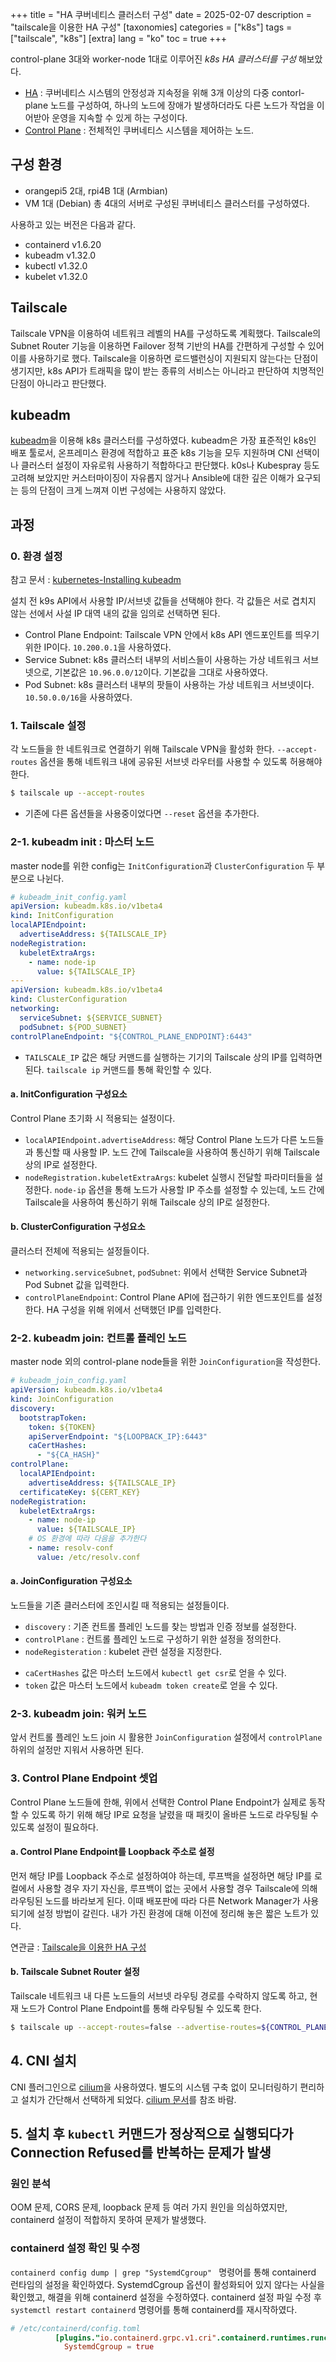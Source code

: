 +++
title = "HA 쿠버네티스 클러스터 구성"
date = 2025-02-07
description = "tailscale을 이용한 HA 구성"
[taxonomies]
categories = ["k8s"]
tags = ["tailscale", "k8s"]
[extra]
lang = "ko"
toc = true
+++

control-plane 3대와 worker-node 1대로 이루어진 *k8s HA 클러스터를 구성* 해보았다.

+ [HA](https://kubernetes.io/ko/docs/setup/production-environment/tools/kubeadm/ha-considerations) : 쿠버네티스 시스템의 안정성과 지속정을 위해 3개 이상의 다중 contorl-plane 노드를 구성하여, 하나의 노드에 장애가 발생하더라도 다른 노드가 작업을 이어받아 운영을 지속할 수 있게 하는 구성이다.
+ [Control Plane](https://kubernetes.io/docs/concepts/overview/components/#control-plane-components) : 전체적인 쿠버네티스 시스템을 제어하는 노드.

## 구성 환경

- orangepi5 2대, rpi4B 1대 (Armbian)
- VM 1대 (Debian)
총 4대의 서버로 구성된 쿠버네티스 클러스터를 구성하였다.

사용하고 있는 버전은 다음과 같다.
- containerd v1.6.20
- kubeadm v1.32.0
- kubectl v1.32.0
- kubelet v1.32.0

## Tailscale
Tailscale VPN을 이용하여 네트워크 레벨의 HA를 구성하도록 계획했다.
Tailscale의 Subnet Router 기능을 이용하면 Failover 정책 기반의 HA를 간편하게 구성할 수 있어 이를 사용하기로 했다.
Tailscale을 이용하면 로드밸런싱이 지원되지 않는다는 단점이 생기지만, k8s API가 트래픽을 많이 받는 종류의 서비스는 아니라고 판단하여 치명적인 단점이 아니라고 판단했다.

## kubeadm
[kubeadm](https://kubernetes.io/docs/reference/setup-tools/kubeadm)을 이용해 k8s 클러스터를 구성하였다.
kubeadm은 가장 표준적인 k8s인 배포 툴로서, 온프레미스 환경에 적합하고 표준 k8s 기능을 모두 지원하며 CNI 선택이나 클러스터 설정이 자유로워 사용하기 적합하다고 판단했다.
k0s나 Kubespray 등도 고려해 보았지만 커스터마이징이 자유롭지 않거나 Ansible에 대한 깊은 이해가 요구되는 등의 단점이 크게 느껴져 이번 구성에는 사용하지 않았다.

## 과정

### 0. 환경 설정
참고 문서 : [kubernetes-Installing kubeadm](https://kubernetes.io/docs/setup/production-environment/tools/kubeadm/install-kubeadm)

설치 전 k9s API에서 사용할 IP/서브넷 값들을 선택해야 한다. 각 값들은 서로 겹치지 않는 선에서 사설 IP 대역 내의 값을 임의로 선택하면 된다.

+ Control Plane Endpoint: Tailscale VPN 안에서 k8s API 엔드포인트를 띄우기 위한 IP이다. `10.200.0.1`을 사용하였다.
+ Service Subnet: k8s 클러스터 내부의 서비스들이 사용하는 가상 네트워크 서브넷으로, 기본값은 `10.96.0.0/12`이다. 기본값을 그대로 사용하였다.
+ Pod Subnet: k8s 클러스터 내부의 팟들이 사용하는 가상 네트워크 서브넷이다. `10.50.0.0/16`을 사용하였다.


### 1. Tailscale 설정
각 노드들을 한 네트워크로 연결하기 위해 Tailscale VPN을 활성화 한다.
`--accept-routes` 옵션을 통해 네트워크 내에 공유된 서브넷 라우터를 사용할 수 있도록 허용해야 한다.

```zsh
$ tailscale up --accept-routes
```

+ 기존에 다른 옵션들을 사용중이었다면 `--reset` 옵션을 추가한다.

### 2-1. kubeadm init : 마스터 노드
master node를 위한 config는 `InitConfiguration`과 `ClusterConfiguration` 두 부분으로 나뉜다.

```yaml
# kubeadm_init_config.yaml
apiVersion: kubeadm.k8s.io/v1beta4
kind: InitConfiguration
localAPIEndpoint:
  advertiseAddress: ${TAILSCALE_IP}
nodeRegistration:
  kubeletExtraArgs:
    - name: node-ip
      value: ${TAILSCALE_IP}
---
apiVersion: kubeadm.k8s.io/v1beta4
kind: ClusterConfiguration
networking:
  serviceSubnet: ${SERVICE_SUBNET}
  podSubnet: ${POD_SUBNET}
controlPlaneEndpoint: "${CONTROL_PLANE_ENDPOINT}:6443"
```

- `TAILSCALE_IP` 값은 해당 커맨드를 실행하는 기기의 Tailscale 상의 IP를 입력하면 된다. `tailscale ip` 커맨드를 통해 확인할 수 있다.

#### a. InitConfiguration 구성요소
Control Plane 초기화 시 적용되는 설정이다.

- `localAPIEndpoint.advertiseAddress`: 해당 Control Plane 노드가 다른 노드들과 통신할 때 사용할 IP. 노드 간에 Tailscale을 사용하여 통신하기 위해 Tailscale 상의 IP로 설정한다.
- `nodeRegistration.kubeletExtraArgs`: kubelet 실행시 전달할 파라미터들을 설정한다. `node-ip` 옵션을 통해 노드가 사용할 IP 주소를 설정할 수 있는데, 노드 간에 Tailscale을 사용하여 통신하기 위해 Tailscale 상의 IP로 설정한다.

#### b. ClusterConfiguration 구성요소
클러스터 전체에 적용되는 설정들이다.

- `networking.serviceSubnet`, `podSubnet`: 위에서 선택한 Service Subnet과 Pod Subnet 값을 입력한다.
- `controlPlaneEndpoint`: Control Plane API에 접근하기 위한 엔드포인트를 설정한다. HA 구성을 위해 위에서 선택했던 IP를 입력한다.

### 2-2. kubeadm join: 컨트롤 플레인 노드

master node 외의 control-plane node들을 위한 `JoinConfiguration`을 작성한다.

```yaml
# kubeadm_join_config.yaml
apiVersion: kubeadm.k8s.io/v1beta4
kind: JoinConfiguration
discovery:
  bootstrapToken:
    token: ${TOKEN}
    apiServerEndpoint: "${LOOPBACK_IP}:6443"
    caCertHashes:
      - "${CA_HASH}"
controlPlane:
  localAPIEndpoint:
    advertiseAddress: ${TAILSCALE_IP}
  certificateKey: ${CERT_KEY}
nodeRegistration:
  kubeletExtraArgs:
    - name: node-ip
      value: ${TAILSCALE_IP}
    # OS 환경에 따라 다음을 추가한다
    - name: resolv-conf
      value: /etc/resolv.conf
```

#### a. JoinConfiguration 구성요소
노드들을 기존 클러스터에 조인시킬 때 적용되는 설정들이다.

- `discovery` : 기존 컨트롤 플레인 노드를 찾는 방법과 인증 정보를 설정한다.
- `controlPlane` : 컨트롤 플레인 노드로 구성하기 위한 설정을 정의한다.
- `nodeRegisteration` : kubelet 관련 설정을 지정한다.

+ `caCertHashes` 값은 마스터 노드에서 `kubectl get csr`로 얻을 수 있다.
+ `token` 값은 마스터 노드에서 `kubeadm token create`로 얻을 수 있다.


### 2-3. kubeadm join: 워커 노드
앞서 컨트롤 플레인 노드 join 시 활용한 `JoinConfiguration` 설정에서 `controlPlane` 하위의 설정만 지워서 사용하면 된다.

### 3. Control Plane Endpoint 셋업

Control Plane 노드들에 한해, 위에서 선택한 Control Plane Endpoint가 실제로 동작할 수 있도록 하기 위해
해당 IP로 요청을 날렸을 때 패킷이 올바른 노드로 라우팅될 수 있도록 설정이 필요하다.

#### a. Control Plane Endpoint를 Loopback 주소로 설정
먼저 해당 IP를 Loopback 주소로 설정하여야 하는데, 루프백을 설정하면 해당 IP를 로컬에서 사용할 경우 자기 자신을, 루프백이 없는 곳에서 사용할 경우 Tailscale에 의해 라우팅된 노드를 바라보게 된다.
이때 배포판에 따라 다른 Network Manager가 사용되기에 설정 방법이 갈린다. 내가 가진 환경에 대해 이전에 정리해 놓은 짧은 노트가 있다.

연관글 : [Tailscale을 이용한 HA 구성](https://kyoku.dev/notes/tailscale-ha)

#### b. Tailscale Subnet Router 설정
Tailscale 네트워크 내 다른 노드들의 서브넷 라우팅 경로를 수락하지 않도록 하고, 현재 노드가 Control Plane Endpoint를 통해 라우팅될 수 있도록 한다.

```zsh
$ tailscale up --accept-routes=false --advertise-routes=${CONTROL_PLANE_ENDPOINT}/32
```

## 4. CNI 설치
CNI 플러그인으로 [cilium](https://cilium.io/)을 사용하였다. 별도의 시스템 구축 없이 모니터링하기 편리하고 설치가 간단해서 선택하게 되었다.
[cilium 문서](https://docs.cilium.io/en/stable/gettingstarted/k8s-install-default/)를 참조 바람.

## 5. 설치 후 `kubectl` 커맨드가 정상적으로 실행되다가 Connection Refused를 반복하는 문제가 발생

### 원인 분석

OOM 문제, CORS 문제, loopback 문제 등 여러 가지 원인을 의심하였지만, containerd 설정이 적합하지 못하여 문제가 발생했다.


### containerd 설정 확인 및 수정
`containerd config dump | grep "SystemdCgroup" ` 명령어를 통해 containerd 런타임의 설정을 확인하였다.
SystemdCgroup 옵션이 활성화되어 있지 않다는 사실을 확인했고, 해결을 위해 containerd 설정을 수정하였다.
containerd 설정 파일 수정 후 `systemctl restart containerd` 명령어를 통해 containerd를 재시작하였다.

```toml
# /etc/containerd/config.toml
          [plugins."io.containerd.grpc.v1.cri".containerd.runtimes.runc.options]
            SystemdCgroup = true
```
